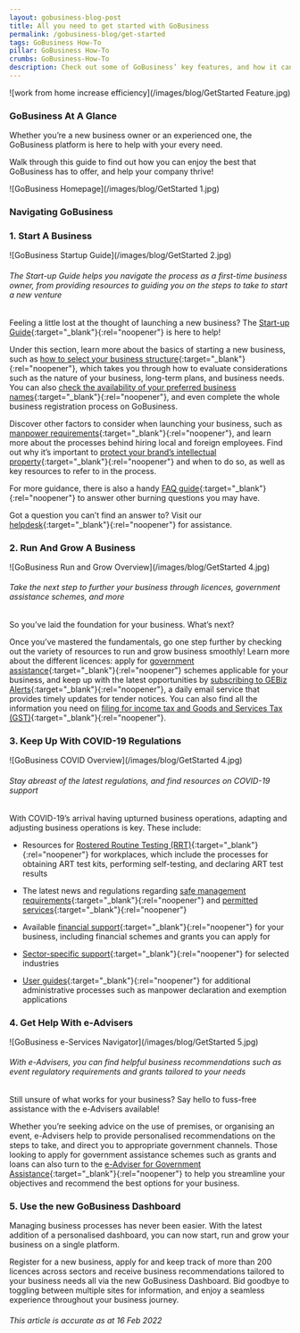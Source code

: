 ```yaml
---
layout: gobusiness-blog-post
title: All you need to get started with GoBusiness 
permalink: /gobusiness-blog/get-started
tags: GoBusiness How-To
pillar: GoBusiness How-To
crumbs: GoBusiness-How-To
description: Check out some of GoBusiness’ key features, and how it can help support your business! 
---
```


![work from home increase efficiency](/images/blog/GetStarted Feature.jpg)

### GoBusiness At A Glance

Whether you’re a new business owner or an experienced one, the GoBusiness platform is here to help with your every need. 

Walk through this guide to find out how you can enjoy the best that GoBusiness has to offer, and help your company thrive!


![GoBusiness Homepage](/images/blog/GetStarted 1.jpg)

### Navigating GoBusiness 

### 1. Start A Business

![GoBusiness Startup Guide](/images/blog/GetStarted 2.jpg)
###### The Start-up Guide helps you navigate the process as a first-time business owner, from providing resources to guiding you on the steps to take to start a new venture

Feeling a little lost at the thought of launching a new business? The [Start-up Guide](/start-a-business/?src=gobiz_blog){:target="_blank"}{:rel="noopener"} is here to help! 

Under this section, learn more about the basics of starting a new business, such as [how to select your business structure](/start-a-business/choose-a-business-structure/?src=gobiz_blog){:target="_blank"}{:rel="noopener"}, which takes you through how to evaluate considerations such as the nature of your business, long-term plans, and business needs. You can also [check the availability of your preferred business names](https://eadviser.gobusiness.gov.sg/startabusiness?src=gobiz_blog){:target="_blank"}{:rel="noopener"}, and even complete the whole business registration process on GoBusiness.

Discover other factors to consider when launching your business, such as [manpower requirements](/start-a-business/hire-employees/?src=gobiz_blog){:target="_blank"}{:rel="noopener"}, and learn more about the processes behind hiring local and foreign employees. Find out why it’s important to [protect your brand’s intellectual property](/start-a-business/protect-your-ideas/?src=gobiz_blog){:target="_blank"}{:rel="noopener"} and when to do so, as well as key resources to refer to in the process. 

For more guidance, there is also a handy [FAQ guide](/start-a-business/faqs/?src=gobiz_blog){:target="_blank"}{:rel="noopener"} to answer other burning questions you may have. 

Got a question you can’t find an answer to? Visit our [helpdesk](/contact-us/?src=gobiz_blog){:target="_blank"}{:rel="noopener"} for assistance. 

### 2. Run And Grow A Business 

![GoBusiness Run and Grow Overview](/images/blog/GetStarted 4.jpg)
###### Take the next step to further your business through licences, government assistance schemes, and more

So you’ve laid the foundation for your business. What’s next? 

Once you’ve mastered the fundamentals, go one step further by checking out the variety of resources to run and grow business smoothly! Learn more about the different licences: apply for [government assistance](/gov-assist/?src=gobiz_blog){:target="_blank"}{:rel="noopener"} schemes applicable for your business, and keep up with the latest opportunities by [subscribing to GEBiz Alerts](/gebiz-alerts/?src=gobiz_blog){:target="_blank"}{:rel="noopener"}, a daily email service that provides timely updates for tender notices. You can also find all the information you need on [filing for income tax and Goods and Services Tax (GST)](/run-and-grow/taxes-and-gst/?src=gobiz_blog){:target="_blank"}{:rel="noopener"}. 


### 3. Keep Up With COVID-19 Regulations 

![GoBusiness COVID Overview](/images/blog/GetStarted 4.jpg)
###### Stay abreast of the latest regulations, and find resources on COVID-19 support

With COVID-19’s arrival having upturned business operations, adapting and adjusting business operations is key. These include:

- Resources for [Rostered Routine Testing (RRT)](/timelimitedrrt/?src=gobiz_blog){:target="_blank"}{:rel="noopener"} for workplaces, which include the processes for obtaining ART test kits, performing self-testing, and declaring ART test results

- The latest news and regulations regarding [safe management requirements](/safemanagement/general/?src=gobiz_blog){:target="_blank"}{:rel="noopener"} and [permitted services](/permittedlist/?src=gobiz_blog){:target="_blank"}{:rel="noopener"}

- Available [financial support](/supportschemes/immediateschemes/?src=gobiz_blog){:target="_blank"}{:rel="noopener"} for your business, including financial schemes and grants you can apply for

- [Sector-specific support](/supportschemes/fnbsupport/?src=gobiz_blog){:target="_blank"}{:rel="noopener"} for selected industries

- [User guides](/guides/?src=gobiz_blog){:target="_blank"}{:rel="noopener"} for additional administrative processes such as manpower declaration and exemption applications


### 4. Get Help With e-Advisers

![GoBusiness e-Services Navigator](/images/blog/GetStarted 5.jpg)
###### With e-Advisers, you can find helpful business recommendations such as event regulatory requirements and grants tailored to your needs

Still unsure of what works for your business? Say hello to fuss-free assistance with the e-Advisers available!

Whether you’re seeking advice on the use of premises, or organising an event, e-Advisers help to provide personalised recommendations on the steps to take, and direct you to appropriate government channels. Those looking to apply for government assistance schemes such as grants and loans can also turn to the [e-Adviser for Government Assistance](https://gaeadviser.gobusiness.gov.sg/?src=gobiz_blog){:target="_blank"}{:rel="noopener"} to help you streamline your objectives and recommend the best options for your business. 


### 5. Use the new GoBusiness Dashboard  

Managing business processes has never been easier. With the latest addition of a personalised dashboard, you can now start, run and grow your business on a single platform. 

Register for a new business, apply for and keep track of more than 200 licences across sectors and receive business recommendations tailored to your business needs all via the new GoBusiness Dashboard. Bid goodbye to toggling between multiple sites for information, and enjoy a seamless experience throughout your business journey. 

###### This article is accurate as at 16 Feb 2022